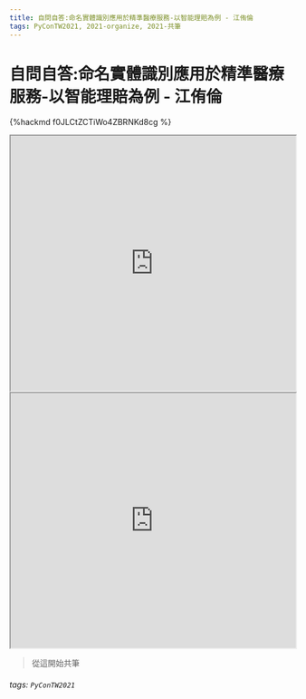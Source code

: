 ```yaml
---
title: 自問自答:命名實體識別應用於精準醫療服務-以智能理賠為例 - 江侑倫
tags: PyConTW2021, 2021-organize, 2021-共筆
---
```


# 自問自答:命名實體識別應用於精準醫療服務-以智能理賠為例 - 江侑倫

{%hackmd f0JLCtZCTiWo4ZBRNKd8cg %}

<iframe src="https://app.sli.do/event/wlkf9ipy" height=450 width=100%></iframe>

<iframe src="https://wall.sli.do/event/wlkf9ipy?section=5cde684c-86f5-450d-930f-b93ddec73c8c" height=450 width=100%></iframe>

> 從這開始共筆

###### tags: `PyConTW2021`
